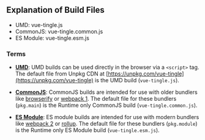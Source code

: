 ## Explanation of Build Files

- UMD: vue-tingle.js
- CommonJS: vue-tingle.common.js
- ES Module: vue-tingle.esm.js

### Terms

- **[UMD](https://github.com/umdjs/umd)**: UMD builds can be used directly in the browser via a `<script>` tag. The default file from Unpkg CDN at [https://unpkg.com/vue-tingle](https://unpkg.com/vue-tingle) is the UMD build (`vue-tingle.js`).

- **[CommonJS](http://wiki.commonjs.org/wiki/Modules/1.1)**: CommonJS builds are intended for use with older bundlers like [browserify](http://browserify.org/) or [webpack 1](https://webpack.github.io). The default file for these bundlers (`pkg.main`) is the Runtime only CommonJS build (`vue-tingle.common.js`).

- **[ES Module](http://exploringjs.com/es6/ch_modules.html)**: ES module builds are intended for use with modern bundlers like [webpack 2](https://webpack.js.org) or [rollup](http://rollupjs.org/). The default file for these bundlers (`pkg.module`) is the Runtime only ES Module build (`vue-tingle.esm.js`).
